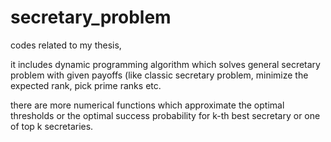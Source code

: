 # secretary_problem
codes related to my thesis,

it includes dynamic programming algorithm which solves general secretary problem with given payoffs (like classic secretary problem, minimize the expected rank, pick prime ranks etc.

there are more numerical functions which approximate the optimal thresholds or the optimal success probability for k-th best secretary or one of top k secretaries.
